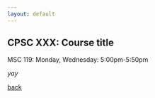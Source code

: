 ```yaml
---
layout: default
---
```


## CPSC XXX: Course title
MSC 119: Monday, Wednesday: 5:00pm-5:50pm

_yay_

[back](./)
